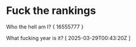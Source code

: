 # Fuck the rankings

Who the hell am I?
{ 16555777 }

What fucking year is it?
[ 2025-03-29T00:43:20Z ]
